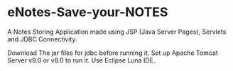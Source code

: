 # eNotes-Save-your-NOTES
A Notes Storing Application made using JSP (Java Server Pages), Servlets and JDBC Connectivity.

Download The jar files for jdbc before running it.
Set up Apache Tomcat Server v9.0 or v8.0 to run it.
Use Eclipse Luna IDE.
